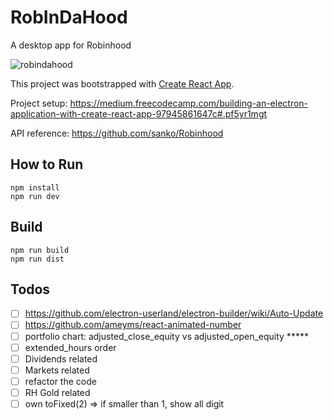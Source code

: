 # RobInDaHood
A desktop app for Robinhood

![robindahood](http://i.imgur.com/UYlM9FL.png)

This project was bootstrapped with [Create React App](https://github.com/facebookincubator/create-react-app).

Project setup: https://medium.freecodecamp.com/building-an-electron-application-with-create-react-app-97945861647c#.pf5yr1mgt

API reference: https://github.com/sanko/Robinhood

## How to Run
```shell
npm install
npm run dev
```

## Build
```shell
npm run build
npm run dist
```

## Todos
- [ ] https://github.com/electron-userland/electron-builder/wiki/Auto-Update
- [ ] https://github.com/ameyms/react-animated-number
- [ ] portfolio chart: adjusted_close_equity vs adjusted_open_equity *****
- [ ] extended_hours order
- [ ] Dividends related
- [ ] Markets related
- [ ] refactor the code
- [ ] RH Gold related
- [ ] own toFixed(2) => if smaller than 1, show all digit
